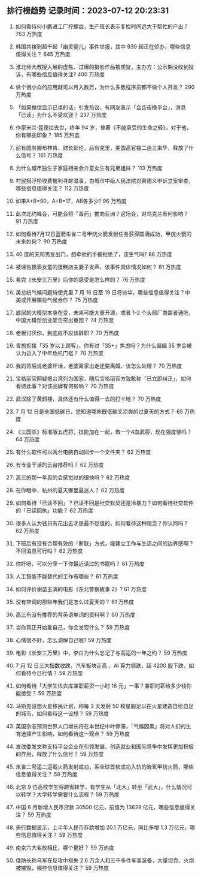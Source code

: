 
## 排行榜趋势 记录时间：2023-07-12 20:23:31
  
  1. 如何看待何小鹏进工厂拧螺丝，生产班长表示复检时间远大于帮忙的产出？ 753 万热度
    
  2. 韩国共接到超千起「幽灵婴儿」事件举报，其中 939 起正在侦办，哪些信息值得关注？ 645 万热度
    
  3. 淮北师大教授入展的虚焦、过曝的摄影作品被质疑，主办方：公示期没收到投诉，有哪些信息值得关注? 400 万热度
    
  4. 做个很小众的应用就可以月入数万，为什么多数程序员都不做个人开发？ 290 万热度
    
  5. 「如果微信显示已读的话」引发热议，有网友表示「会连夜换平台」，消息「已读」为什么不受欢迎？ 237 万热度
    
  6. 作家米兰·昆德拉去世，终年 94 岁，曾著《不能承受的生命之轻》，对于他，你有哪些印象？ 185 万热度
    
  7. 前有国务卿布林肯、财长耶伦，后有克里，美国高官接二连三来华，释放了什么信号？ 161 万热度
    
  8. 为什么城市独生子家庭相亲会介意女生有兄弟姐妹？ 113 万热度
    
  9. 村民搭浮桥收费被判寻衅滋事，白城市中级人民法院对黄德义申诉立案审查，哪些信息值得关注？ 112 万热度
    
  10. 如果A+B=90，A÷B=17，AB各多少? 96 万热度
    
  11. 此次北约峰会，可能会将「毒药」推向亚洲？这场会，对乌克兰有何影响？ 91 万热度
    
  12. 如何看待7月12日蓝箭朱雀二号甲烷火箭发射任务获得圆满成功，甲烷火箭的未来如何？ 90 万热度
    
  13. 40 度的天和男友出门，想牵他的手被拒绝了，该生气吗? 86 万热度
    
  14. 被诬告猥亵女童的蛋糕店主妻子发声，该事件具体情况如何？ 81 万热度
    
  15. 看完《长安三万里》后你的感受是怎么样的？ 76 万热度
    
  16. 美总统气候问题特使克里 7 月 16 日至 19 日将访华，哪些信息值得关注？中美或开展哪些气候合作？ 75 万热度
    
  17. 底层的大模型本身在变，未来可能大量开源，或者 1-2 个头部厂商赢者通吃，中国大模型创业能否突出重围？ 74 万热度
    
  18. 老板讨厌你，到底应不应该辞职？ 70 万热度
    
  19. 青旅拒接「35 岁以上顾客」，你有过「35+」焦虑吗？为什么偏偏 35 岁会被认为迈入了中年危机门槛？ 70 万热度
    
  20. 我妈背后说老婆坏话，老婆离家出走还要离婚，该怎么处理？ 70 万热度
    
  21. 宝格丽官网疑把台湾列为国家，随后宝格丽官方致歉称「已立即纠正」，如何看待此事？对该品牌有何影响？ 70 万热度
    
  22. 武汉除了黄鹤楼，具体还有什么值得一去的打卡地？ 70 万热度
    
  23. 7 月 12 日是全国低碳日，您知道哪些既低碳又凉爽的过夏天的方式？ 65 万热度
    
  24. 《三国杀》标准版五虎将，技能加在一起，做一个4血武将，现在强度够吗？ 64 万热度
    
  25. 有什么软件可以两台电脑自动同步一个文件夹？ 62 万热度
    
  26. 有专业干活的云台推荐吗？ 62 万热度
    
  27. 高三的那一年真的会感觉过的很快吗？ 62 万热度
    
  28. 在你眼中，杭州的夏天哪里最迷人？ 62 万热度
    
  29. 如何看待「已读不回」？已读不回是社交默契还是冷暴力？如何看待社交软件的「已读回执」功能？ 62 万热度
    
  30. 很多人认为钱只有花出去才是最不贬值的，如何看待这种观念？你认同吗？ 62 万热度
    
  31. 下班后有没有合理有效的「断联」方式，能建立工作与生活之间的边界感啊？不回消息可行吗？ 62 万热度
    
  32. 你好呀，可以分享一下你最近读过的书籍吗？ 61 万热度
    
  33. 人工智能不能替代的工作有哪些？ 61 万热度
    
  34. 如何评价谢苗主演的电影《东北警察故事 2》? 61 万热度
    
  35. 没有空调的那些年我们是怎么过夏天的？ 61 万热度
    
  36. 高三有没有推荐的背英语单词的资料啊？ 60 万热度
    
  37. 当你真正开始爱自己，你会发现什么？ 59 万热度
    
  38. 心情很不好，怎么调解自己呢? 59 万热度
    
  39. 电影《长安三万里》中，李白为什么忘记了与高适的一年之约？ 59 万热度
    
  40. 7 月 12 日三大指数收跌，汽车板块走高 ，AI 算力领跌，超 4200 股下跌，如何看待今日行情？ 59 万热度
    
  41. 如何看待「大学生优衣库兼职薪资一小时 16 元」一事？兼职时薪给多少钱你能接受？ 59 万热度
    
  42. 马斯克设想火星移民计划，称每 3 天发射 50 枚星舰足以在火星建造自给自足的城市，如何看待这一设想？ 59 万热度
    
  43. 英国杂志预测世界人口增长将在本世纪中叶停滞，「气候因素」将对人们的生育选择产生影响，如何看待这一观点？ 59 万热度
    
  44. 发改委发文称支持平台企业在引领发展、创造就业和国际竞争中发挥更加积极的作用，释放了什么信号？ 59 万热度
    
  45. 朱雀二号遥二运载火箭发射成功，系全球首枚成功入轨的液氧甲烷火箭，哪些信息值得关注？ 59 万热度
    
  46. 北京 9 位高校学生将跨省转学，有学生从「北大」转至「武大」，什么情况可以转学？大学转学需要什么流程？ 59 万热度
    
  47. 中国 6 月新增人民币贷款 30500 亿元，前值为 13628 亿元，哪些信息值得关注？ 59 万热度
    
  48. 央行数据显示，上半年人民币存款增加 20.1 万亿元，同比多增 1.3 万亿元，哪些信息值得关注？ 59 万热度
    
  49. 南京六大名校相比，哪个更好？ 59 万热度
    
  50. 俄防长称乌军在反攻中损失 2.6 万余人和三千多件军事装备，大量坦克、火炮被摧毁，哪些信息值得关注？ 59 万热度
    